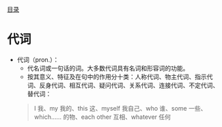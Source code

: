 [目录](./README.md)
# 代词

* 代词（pron.）：
  * 代名词或一句话的词。大多数代词具有名词和形容词的功能。
  * 按其意义、特征及在句中的作用分十类：人称代词、物主代词、指示代词、反身代词、相互代词、疑问代词、关系代词、连接代词、不定代词、替代词：
  > I 我、my 我的、this 这、myself 我自己、who 谁、some 一些、which…… 的物、each other 互相、whatever 任何 